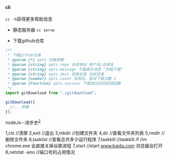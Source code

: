 #### cli 

`cc -h`获得更多帮助信息
- 静态服务器
`cc serve`

- 下载github仓库
```ts
/**
 * 下载github仓库
 * @param {*} opts 对象参数
 * @param {string} opts.repo 仓库地址 用户名/仓库名
 * @param {string} opts.message 下载提示消息 "开始下载"
 * @param {string} opts.dest 存放目录 当前目录
 * @param {number} opts.count 失败后，尝试下载次数 1
 * @param {Function} opts.success 下载成功后的回调函数
 */
import gitDownload from "./gitdownload";

gitDownload({
  //...参数
});
```

















nodeJs--进步史<sup>[2]</sup>


1,cls    //清屏
2,exit   //退出
3,mkdir  //创建文件夹
4,dir    //查看文件夹列表
5,rmdir  //删除文件夹
6,tasklist   //查看总共多少运行程序 
7,taskkill   //taskkill /f /im chrome.exe  会直接关掉谷歌进程
7,start  //start www.baidu.com  浏览器会打开
8,netstat -ano   //端口号的占用情况












[1]: https://github.com/Tie-Dan/tdsp-cli
[2]:https://zhuanlan.zhihu.com/p/285194639


